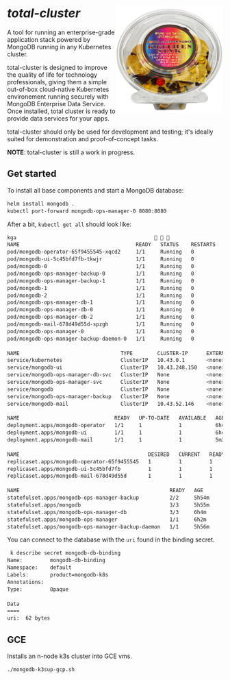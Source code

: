 # *total-cluster* <img alt="kind" src="./docs/total-cluster-kitchen-sink.png" width="250x" align=right />

A tool for running an enterprise-grade application
stack powered by MongoDB running in any Kubernetes cluster.

total-cluster is designed to improve the quality of life for technology
professionals, giving them a simple out-of-box cloud-native
Kubernetes environement running securely with MongoDB Enterprise
Data Service. Once installed, total cluster is ready to provide
data services for your apps.

total-cluster should only be used for development and testing; it's
ideally suited for demonstration and proof-of-concept tasks.

**NOTE**: total-cluster is still a work in progress.

## Get started

To install all base components and start
a MongoDB database:

```bash
helm install mongodb .
kubectl port-forward mongodb-ops-manager-0 8080:8080
```

After a bit, `kubectl get all` should look like:
```bash
kga                                                
NAME                                      READY   STATUS    RESTARTS   AGE
pod/mongodb-operator-65f9455545-xqcd2     1/1     Running   0          6h4m
pod/mongodb-ui-5c45bfd7fb-tkwjr           1/1     Running   0          6h4m
pod/mongodb-0                             1/1     Running   0          5h55m
pod/mongodb-ops-manager-backup-0          1/1     Running   0          5h54m
pod/mongodb-ops-manager-backup-1          1/1     Running   0          5h54m
pod/mongodb-1                             1/1     Running   0          5h54m
pod/mongodb-2                             1/1     Running   0          5h54m
pod/mongodb-ops-manager-db-1              1/1     Running   0          6h3m
pod/mongodb-ops-manager-db-0              1/1     Running   0          6h4m
pod/mongodb-ops-manager-db-2              1/1     Running   0          6h2m
pod/mongodb-mail-678d49d55d-spzgh         1/1     Running   0          5m30s
pod/mongodb-ops-manager-0                 1/1     Running   0          4m40s
pod/mongodb-ops-manager-backup-daemon-0   1/1     Running   0          2m19s

NAME                                 TYPE        CLUSTER-IP      EXTERNAL-IP   PORT(S)     AGE
service/kubernetes                   ClusterIP   10.43.0.1       <none>        443/TCP     6h13m
service/mongodb-ui                   ClusterIP   10.43.248.150   <none>        6000/TCP    6h4m
service/mongodb-ops-manager-db-svc   ClusterIP   None            <none>        27017/TCP   6h4m
service/mongodb-ops-manager-svc      ClusterIP   None            <none>        8080/TCP    6h2m
service/mongodb                      ClusterIP   None            <none>        27017/TCP   5h55m
service/mongodb-ops-manager-backup   ClusterIP   None            <none>        27017/TCP   5h54m
service/mongodb-mail                 ClusterIP   10.43.52.146    <none>        25/TCP      5m30s

NAME                               READY   UP-TO-DATE   AVAILABLE   AGE
deployment.apps/mongodb-operator   1/1     1            1           6h4m
deployment.apps/mongodb-ui         1/1     1            1           6h4m
deployment.apps/mongodb-mail       1/1     1            1           5m30s

NAME                                          DESIRED   CURRENT   READY   AGE
replicaset.apps/mongodb-operator-65f9455545   1         1         1       6h4m
replicaset.apps/mongodb-ui-5c45bfd7fb         1         1         1       6h4m
replicaset.apps/mongodb-mail-678d49d55d       1         1         1       5m30s

NAME                                                 READY   AGE
statefulset.apps/mongodb-ops-manager-backup          2/2     5h54m
statefulset.apps/mongodb                             3/3     5h55m
statefulset.apps/mongodb-ops-manager-db              3/3     6h4m
statefulset.apps/mongodb-ops-manager                 1/1     6h2m
statefulset.apps/mongodb-ops-manager-backup-daemon   1/1     5h56m
```

You can connect to the database with the `uri` found
in the binding secret.

```bash
 k describe secret mongodb-db-binding                                           5041  17:42:35  
Name:         mongodb-db-binding
Namespace:    default
Labels:       product=mongodb-k8s
Annotations:  
Type:         Opaque

Data
====
uri:  62 bytes
```

## GCE

Installs an n-node k3s cluster into GCE vms.

```bash
./mongodb-k3sup-gcp.sh
```
